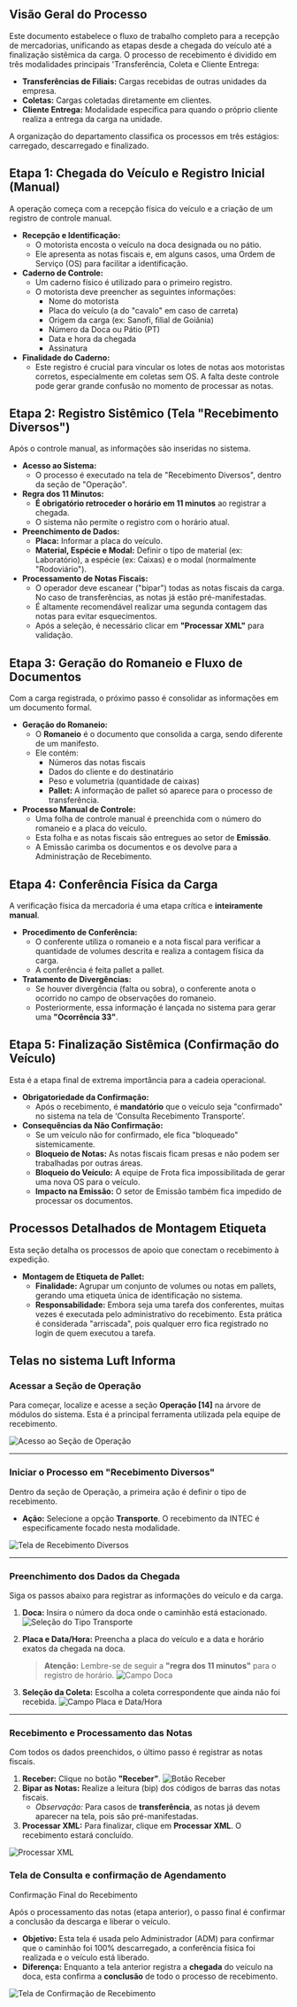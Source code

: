 ## Visão Geral do Processo

Este documento estabelece o fluxo de trabalho completo para a recepção de mercadorias, unificando as etapas desde a chegada do veículo até a finalização sistêmica da carga. O processo de recebimento é dividido em três modalidades principais 'Transferência, Coleta e Cliente Entrega:

* **Transferências de Filiais:** Cargas recebidas de outras unidades da empresa.
* **Coletas:** Cargas coletadas diretamente em clientes.
* **Cliente Entrega:** Modalidade específica para quando o próprio cliente realiza a entrega da carga na unidade.

A organização do departamento classifica os processos em três estágios: carregado, descarregado e finalizado.

## Etapa 1: Chegada do Veículo e Registro Inicial (Manual)

A operação começa com a recepção física do veículo e a criação de um registro de controle manual.

* **Recepção e Identificação:**
    * O motorista encosta o veículo na doca designada ou no pátio.
    * Ele apresenta as notas fiscais e, em alguns casos, uma Ordem de Serviço (OS) para facilitar a identificação.
* **Caderno de Controle:**
    * Um caderno físico é utilizado para o primeiro registro.
    * O motorista deve preencher as seguintes informações:
        * Nome do motorista
        * Placa do veículo (a do "cavalo" em caso de carreta)
        * Origem da carga (ex: Sanofi, filial de Goiânia)
        * Número da Doca ou Pátio (PT)
        * Data e hora da chegada
        * Assinatura
* **Finalidade do Caderno:**
    * Este registro é crucial para vincular os lotes de notas aos motoristas corretos, especialmente em coletas sem OS. A falta deste controle pode gerar grande confusão no momento de processar as notas.

## Etapa 2: Registro Sistêmico (Tela "Recebimento Diversos")

Após o controle manual, as informações são inseridas no sistema.

* **Acesso ao Sistema:**
    * O processo é executado na tela de "Recebimento Diversos", dentro da seção de "Operação".
* **Regra dos 11 Minutos:**
    * **É obrigatório retroceder o horário em 11 minutos** ao registrar a chegada.
    * O sistema não permite o registro com o horário atual.
* **Preenchimento de Dados:**
    * **Placa:** Informar a placa do veículo.
    * **Material, Espécie e Modal:** Definir o tipo de material (ex: Laboratório), a espécie (ex: Caixas) e o modal (normalmente "Rodoviário").
* **Processamento de Notas Fiscais:**
    * O operador deve escanear ("bipar") todas as notas fiscais da carga. No caso de transferências, as notas já estão pré-manifestadas.
    * É altamente recomendável realizar uma segunda contagem das notas para evitar esquecimentos.
    * Após a seleção, é necessário clicar em **"Processar XML"** para validação.

## Etapa 3: Geração do Romaneio e Fluxo de Documentos

Com a carga registrada, o próximo passo é consolidar as informações em um documento formal.

* **Geração do Romaneio:**
    * O **Romaneio** é o documento que consolida a carga, sendo diferente de um manifesto.
    * Ele contém:
        * Números das notas fiscais
        * Dados do cliente e do destinatário
        * Peso e volumetria (quantidade de caixas)
        * **Pallet:** A informação de pallet só aparece para o processo de transferência.
* **Processo Manual de Controle:**
    * Uma folha de controle manual é preenchida com o número do romaneio e a placa do veículo.
    * Esta folha e as notas fiscais são entregues ao setor de **Emissão**.
    * A Emissão carimba os documentos e os devolve para a Administração de Recebimento.

## Etapa 4: Conferência Física da Carga

A verificação física da mercadoria é uma etapa crítica e **inteiramente manual**.

* **Procedimento de Conferência:**
    * O conferente utiliza o romaneio e a nota fiscal para verificar a quantidade de volumes descrita e realiza a contagem física da carga.
    * A conferência é feita pallet a pallet.
* **Tratamento de Divergências:**
    * Se houver divergência (falta ou sobra), o conferente anota o ocorrido no campo de observações do romaneio.
    * Posteriormente, essa informação é lançada no sistema para gerar uma **"Ocorrência 33"**.

## Etapa 5: Finalização Sistêmica (Confirmação do Veículo)

Esta é a etapa final de extrema importância para a cadeia operacional.

* **Obrigatoriedade da Confirmação:**
    * Após o recebimento, é **mandatório** que o veículo seja "confirmado" no sistema na tela de ‘Consulta Recebimento Transporte’.
* **Consequências da Não Confirmação:**
    * Se um veículo não for confirmado, ele fica "bloqueado" sistemicamente.
    * **Bloqueio de Notas:** As notas fiscais ficam presas e não podem ser trabalhadas por outras áreas.
    * **Bloqueio do Veículo:** A equipe de Frota fica impossibilitada de gerar uma nova OS para o veículo.
    * **Impacto na Emissão:** O setor de Emissão também fica impedido de processar os documentos.

## Processos Detalhados de Montagem Etiqueta

Esta seção detalha os processos de apoio que conectam o recebimento à expedição.

* **Montagem de Etiqueta de Pallet:**
    * **Finalidade:** Agrupar um conjunto de volumes ou notas em pallets, gerando uma etiqueta única de identificação no sistema.
    * **Responsabilidade:** Embora seja uma tarefa dos conferentes, muitas vezes é executada pelo administrativo do recebimento. Esta prática é considerada "arriscada", pois qualquer erro fica registrado no login de quem executou a tarefa.

## Telas no sistema Luft Informa

### Acessar a Seção de Operação

Para começar, localize e acesse a seção **Operação [14]** na árvore de módulos do sistema. Esta é a principal ferramenta utilizada pela equipe de recebimento.

![Acesso ao Seção de Operação](/data/img/recebimento-intec/img1.png)

---

### Iniciar o Processo em "Recebimento Diversos"

Dentro da seção de Operação, a primeira ação é definir o tipo de recebimento.

- **Ação:** Selecione a opção **Transporte**. O recebimento da INTEC é especificamente focado nesta modalidade.

![Tela de Recebimento Diversos](/data/img/recebimento-intec/img2.png)

---

### Preenchimento dos Dados da Chegada

Siga os passos abaixo para registrar as informações do veículo e da carga.

1.  **Doca:** Insira o número da doca onde o caminhão está estacionado.
    ![Seleção do Tipo Transporte](/data/img/recebimento-intec/img3.png)

2.  **Placa e Data/Hora:** Preencha a placa do veículo e a data e horário exatos da chegada na doca.
    > **Atenção:** Lembre-se de seguir a **"regra dos 11 minutos"** para o registro de horário.
    ![Campo Doca](/data/img/recebimento-intec/img4.png)

3.  **Seleção da Coleta:** Escolha a coleta correspondente que ainda não foi recebida.
    ![Campo Placa e Data/Hora](/data/img/recebimento-intec/img5.png)

---

### Recebimento e Processamento das Notas

Com todos os dados preenchidos, o último passo é registrar as notas fiscais.

1.  **Receber:** Clique no botão **"Receber"**.
    ![Botão Receber](/data/img/recebimento-intec/img6.png)
2.  **Bipar as Notas:** Realize a leitura (bip) dos códigos de barras das notas fiscais.
    - *Observação:* Para casos de **transferência**, as notas já devem aparecer na tela, pois são pré-manifestadas.
3.  **Processar XML:** Para finalizar, clique em **Processar XML**. O recebimento estará concluído.

![Processar XML](/data/img/recebimento-intec/img7.png)

### Tela de Consulta e confirmação de Agendamento

Confirmação Final do Recebimento

Após o processamento das notas (etapa anterior), o passo final é confirmar a conclusão da descarga e liberar o veículo.

- **Objetivo:** Esta tela é usada pelo Administrador (ADM) para confirmar que o caminhão foi 100% descarregado, a conferência física foi realizada e o veículo está liberado.
- **Diferença:** Enquanto a tela anterior registra a **chegada** do veículo na doca, esta confirma a **conclusão** de todo o processo de recebimento.

![Tela de Confirmação de Recebimento](/data/img/recebimento-intec/img8.png)